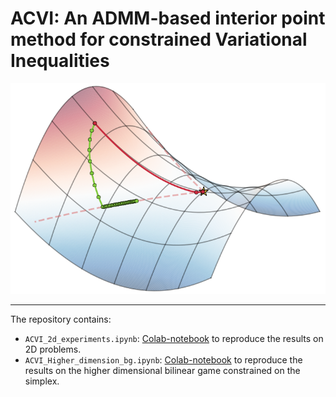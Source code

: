 # ACVI: An ADMM-based interior point method for constrained Variational Inequalities

![acvi illustration](acvi.png?raw=true)


---------------------------

The repository contains:
- `ACVI_2d_experiments.ipynb`: [Colab-notebook](https://colab.research.google.com/) to reproduce the results on 2D problems. 
- `ACVI_Higher_dimension_bg.ipynb`: [Colab-notebook](https://colab.research.google.com/) to reproduce the results on the higher dimensional bilinear game constrained on the simplex. 

